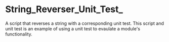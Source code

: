 # String_Reverser_Unit_Test_
A script that reverses a string with a corresponding unit test.
This script and unit test is an example of using a unit test to evaulate a module's functionality.
